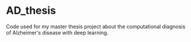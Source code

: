 # AD_thesis
Code used for my master thesis project about the computational diagnosis of Alzheimer's disease with deep learning.
